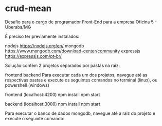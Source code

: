 # crud-mean
Desafio para o cargo de programador Front-End para a empresa Oficina 5 - Uberaba/MG

É preciso ter previamente instalados:

nodejs https://nodejs.org/en/
mongodb https://www.mongodb.com/download-center/community
expressjs https://expressjs.com/pt-br/

Solução contém 2 projetos separados por pastas na raiz:

frontend
backend
Para executar cada um dos projetos, navegue até as respectivas pastas e execute os seguintes comandos no terminal (linux), ou powershell (windows)

frontend (localhost:4200)
npm install
npm start

backend (localhost:3000)
npm install
npm start

Para executar o banco de dados mongodb, navegue até a raiz do projeto e execute o seguinte comando:


